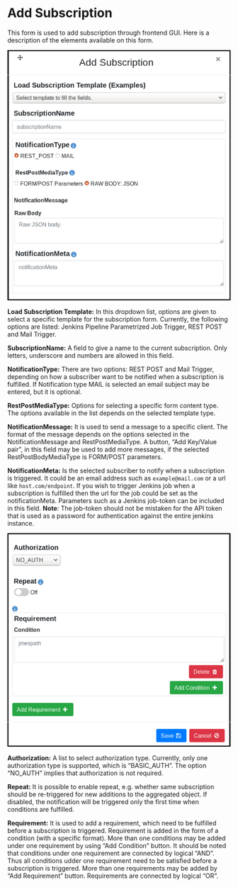 # Add Subscription

This form is used to add subscription through frontend GUI. Here is a
description of the elements available on this form.

<img src="images/add_subscription_form1.png">
</img>

**Load Subscription Template:** In this dropdown list, options are given to
select a specific template for the subscription form. Currently, the following
options are listed: Jenkins Pipeline Parametrized Job Trigger, REST POST and
Mail Trigger.

**SubscriptionName:** A field to give a name to the current subscription. Only
letters, underscore and numbers are allowed in this field.

**NotificationType:** There are two options: REST POST and
Mail Trigger, depending on how a subscriber want to be notified when a
subscription is fulfilled. If Notification type MAIL is selected an email
subject may be entered, but it is optional.

**RestPostMediaType:** Options for selecting a
specific form content type. The options available in the list depends on the
selected template type.

**NotificationMessage:** It is used to send a message to a specific client. The
format of the message depends on the options selected in the NotificationMessage
and RestPostMediaType. A button, “Add Key/Value pair”, in this field may be
used to add more messages, if the selected RestPostBodyMediaType is FORM/POST
parameters.

**NotificationMeta:** Is the selected subscriber to notify when a subscription
is triggered. It could be an email address such as `example@mail.com` or a url
like `host.com/endpoint`. If you wish to trigger Jenkins job when a subscription
is fulfilled then the url for the job could be set as the notificationMeta.
Parameters such as a Jenkins job-token can be included in this field.
**Note**: The job-token should not be mistaken for the API token that is
used as a password for authentication against the entire jenkins instance.

<img src="images/add_subscription_form2.png">
</img>

**Authorization:** A list to select authorization type. Currently, only one
authorization type is supported, which is “BASIC_AUTH”. The option “NO_AUTH”
implies that authorization is not required.

**Repeat:** It is possible to enable repeat, e.g. whether same subscription
should be re-triggered for new additions to the aggregated object. If disabled,
the notification will be triggered only the first time when conditions are
fulfilled.

**Requirement:** It is used to add a requirement, which need to be fulfilled
before a subscription is triggered. Requirement is added in the form of a
condition (with a specific format). More than one conditions may be added under
one requirement by using “Add Condition” button. It should be noted that
conditions under one requirement are connected by logical “AND”. Thus all
conditions udder one requirement need to be satisfied before a subscription is
triggered. More than one requirements may be added by “Add Requirement” button.
Requirements are connected by logical “OR”.
